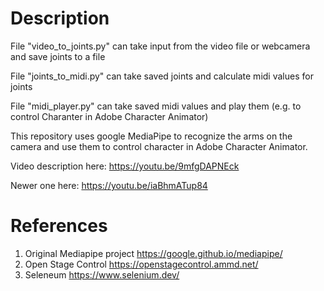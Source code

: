 # Description

File "video_to_joints.py" can take input from the video file or webcamera and save joints to a file

File "joints_to_midi.py" can take saved joints and calculate midi values for joints

File "midi_player.py" can take saved midi values and play them (e.g. to control Charanter in Adobe Character Animator)


This repository uses google MediaPipe to recognize the arms on the camera and use them to control character in Adobe Character Animator.


Video description here: https://youtu.be/9mfgDAPNEck

Newer one here: https://youtu.be/iaBhmATup84

# References

1) Original Mediapipe project  https://google.github.io/mediapipe/
2) Open Stage Control https://openstagecontrol.ammd.net/
3) Seleneum https://www.selenium.dev/

